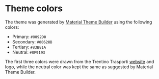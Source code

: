 # Theme colors

The theme was generated by [Material Theme Builder](https://m3.material.io/theme-builder#/custom) using the following colors:
- Primary: `#0092D0`
- Secondary: `#00628B`
- Tertiary: `#83B81A`
- Neutral: `#8F9193`

The first three colors were drawn from the Trentino Trasporti [website](https://www.trentinotrasporti.it/) and logo, while the neutral color was kept the same as suggested by Material Theme Builder.